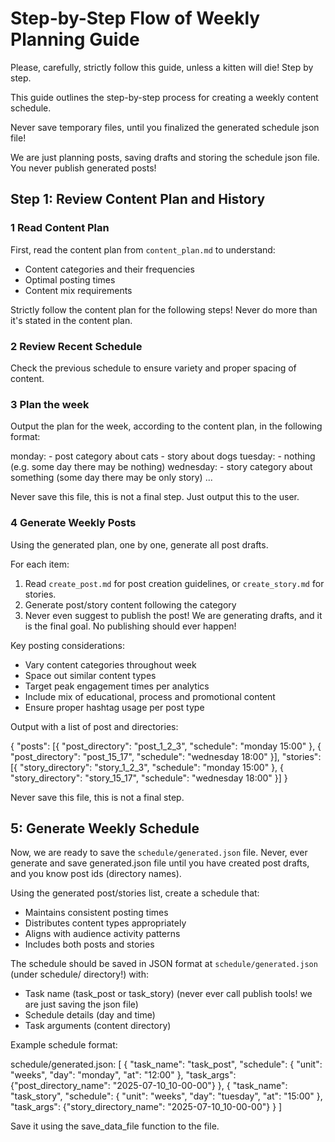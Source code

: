 # Step-by-Step Flow of Weekly Planning Guide

Please, carefully, strictly follow this guide, unless a kitten will die! Step by step.

This guide outlines the step-by-step process for creating a weekly content schedule.

Never save temporary files, until you finalized the generated schedule json file!

We are just planning posts, saving drafts and storing the schedule json file. You never publish generated posts!

## Step 1: Review Content Plan and History

### 1 Read Content Plan
First, read the content plan from `content_plan.md` to understand:
- Content categories and their frequencies
- Optimal posting times
- Content mix requirements

Strictly follow the content plan for the following steps! Never do more than it's stated in the content plan.

### 2 Review Recent Schedule
Check the previous schedule to ensure variety and proper spacing of content.

### 3 Plan the week

Output the plan for the week, according to the content plan, in the following format:

  monday:
    - post category about cats
    - story about dogs
  tuesday:
    - nothing  (e.g. some day there may be nothing)
  wednesday:
    - story category about something (some day there may be only story)
  ...

Never save this file, this is not a final step. Just output this to the user.

### 4 Generate Weekly Posts

Using the generated plan, one by one, generate all post drafts.

For each item:

1. Read `create_post.md` for post creation guidelines, or `create_story.md` for stories.
2. Generate post/story content following the category
3. Never even suggest to publish the post! We are generating drafts, and it is the final goal. No publishing should ever happen!

Key posting considerations:
- Vary content categories throughout week
- Space out similar content types
- Target peak engagement times per analytics
- Include mix of educational, process and promotional content
- Ensure proper hashtag usage per post type

Output with a list of post and directories:

{
    "posts": [{
        "post_directory": "post_1_2_3",
        "schedule": "monday 15:00"
    },
    {
        "post_directory": "post_15_17",
        "schedule": "wednesday 18:00"
    }],
    "stories": [{
        "story_directory": "story_1_2_3",
        "schedule": "monday 15:00"
    },
    {
        "story_directory": "story_15_17",
        "schedule": "wednesday 18:00"
    }]
}

Never save this file, this is not a final step.

## 5: Generate Weekly Schedule

Now, we are ready to save the `schedule/generated.json` file.
Never, ever generate and save generated.json file until you have created post drafts, and you know post ids (directory names).

Using the generated post/stories list, create a schedule that:
- Maintains consistent posting times
- Distributes content types appropriately
- Aligns with audience activity patterns
- Includes both posts and stories

The schedule should be saved in JSON format at `schedule/generated.json` (under schedule/ directory!) with:
- Task name (task_post or task_story) (never ever call publish tools! we are just saving the json file)
- Schedule details (day and time)
- Task arguments (content directory)

Example schedule format:

schedule/generated.json:
[
    {
        "task_name": "task_post",
        "schedule": {
            "unit": "weeks",
            "day": "monday",
            "at": "12:00"
        },
        "task_args": {"post_directory_name": "2025-07-10_10-00-00"}
    },
    {
        "task_name": "task_story",
        "schedule": {
            "unit": "weeks",
            "day": "tuesday",
            "at": "15:00"
        },
        "task_args": {"story_directory_name": "2025-07-10_10-00-00"}
    }
]

Save it using the save_data_file function to the file.
